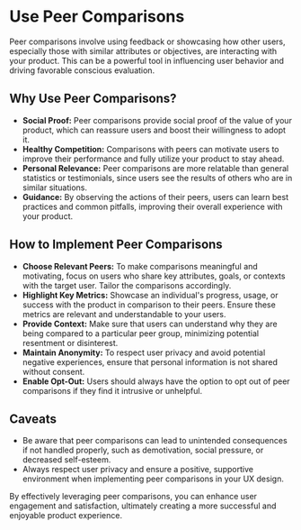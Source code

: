 # Use Peer Comparisons

Peer comparisons involve using feedback or showcasing how other users, especially those with similar attributes or objectives, are interacting with your product. This can be a powerful tool in influencing user behavior and driving favorable conscious evaluation.

## Why Use Peer Comparisons?

- **Social Proof:** Peer comparisons provide social proof of the value of your product, which can reassure users and boost their willingness to adopt it.
- **Healthy Competition:** Comparisons with peers can motivate users to improve their performance and fully utilize your product to stay ahead.
- **Personal Relevance:** Peer comparisons are more relatable than general statistics or testimonials, since users see the results of others who are in similar situations.
- **Guidance:** By observing the actions of their peers, users can learn best practices and common pitfalls, improving their overall experience with your product.

## How to Implement Peer Comparisons

- **Choose Relevant Peers:** To make comparisons meaningful and motivating, focus on users who share key attributes, goals, or contexts with the target user. Tailor the comparisons accordingly.
- **Highlight Key Metrics:** Showcase an individual's progress, usage, or success with the product in comparison to their peers. Ensure these metrics are relevant and understandable to your users.
- **Provide Context:** Make sure that users can understand why they are being compared to a particular peer group, minimizing potential resentment or disinterest.
- **Maintain Anonymity:** To respect user privacy and avoid potential negative experiences, ensure that personal information is not shared without consent.
- **Enable Opt-Out:** Users should always have the option to opt out of peer comparisons if they find it intrusive or unhelpful.

## Caveats

- Be aware that peer comparisons can lead to unintended consequences if not handled properly, such as demotivation, social pressure, or decreased self-esteem.
- Always respect user privacy and ensure a positive, supportive environment when implementing peer comparisons in your UX design.

By effectively leveraging peer comparisons, you can enhance user engagement and satisfaction, ultimately creating a more successful and enjoyable product experience.